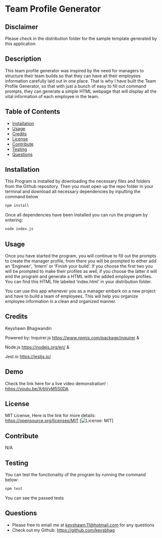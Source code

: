 # Team Profile Generator 

## Disclaimer
Please check in the distribution folder for the sample template generated by this application


## Description 
This team profile generator was inspired by the need for managers to structure their team builds so that they can have all their employees information carefully laid out in one place. That is why  I have built the Team Profile Generator, so that with just a bunch of easy to fill out command prompts, they can generate a simple HTML webpage that will display all the vital information of each employee in the team.


## Table of Contents 
* [Installation](#installation)
* [Usage](#usage)
* [Credits](#credits)
* [License](#license)
* [Contribute](#contribute)
* [Testing](#testing)
* [Questions](#questions) 


## Installation
This Program is installed by downloading the necessary files and folders from the Github repository. Then you must open up the repo folder in your terminal and download all necessary dependencies by inputting the command below

```md
npm install
```

Once all dependencies have been installed you can run the program by entering:

```md
node index.js
```


## Usage

Once you have started the program, you will continue to fill out the prompts to create the manager profile, from there you will be prompted to either add an 'Engineer', 'Intern' or 'Finish your build'. If you choose the first two you will be prompted to make their profiles as well, if you choose the latter it will end the program and generate a HTML with the added employee profiles. You can find this HTML file labeled 'index.html' in your distribution folder.

You can use this app whenever you as a manager embark on a new project and have to build a team of employees. This will help you organize employee information in a clean and organized manner.


## Credits

Keyshawn Bhagwandin

Powered by: Inquirer.js https://www.npmjs.com/package/inquirer &

Node.js https://nodejs.org/en/ &

Jest.io https://jestjs.io/


## Demo

Check the link here for a live video demonstration! : https://youtu.be/XrbVyM5S0DA


## License
MIT License, Here is the link for more details: https://opensource.org/licenses/MIT [![License: MIT](https://img.shields.io/badge/License-MIT-yellow.svg)] 


## Contribute 
N/A


## Testing 
You can test the functionality of the program by running the command below:

```md
npm test
```

You can see the passed tests


## Questions 
* Please free to email me at keyshawn.11@hotmail.com for any questions
* Check out my Github: https://github.com/keysbhag 
